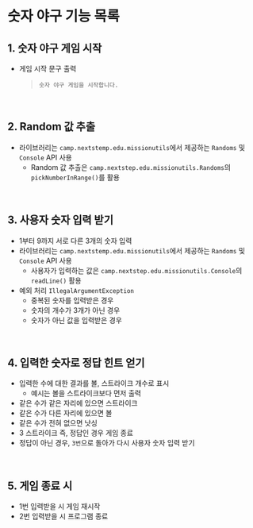 # 숫자 야구 기능 목록

## 1. 숫자 야구 게임 시작

- 게임 시작 문구 출력
  > `숫자 야구 게임을 시작합니다.`

<br>

## 2. Random 값 추출

- 라이브러리는 `camp.nextstemp.edu.missionutils`에서 제공하는 `Randoms` 및 `Console` API 사용
    - Random 값 추출은 `camp.nextstep.edu.missionutils.Randoms`의 `pickNumberInRange()`를 활용

<br>

## 3. 사용자 숫자 입력 받기

- 1부터 9까지 서로 다른 3개의 숫자 입력
- 라이브러리는 `camp.nextstemp.edu.missionutils`에서 제공하는 `Randoms` 및 `Console` API 사용
    - 사용자가 입력하는 값은 `camp.nextstep.edu.missionutils.Console`의 `readLine()` 활용
- 예외 처리 `IllegalArgumentException`
    - 중복된 숫자를 입력받은 경우
    - 숫자의 개수가 3개가 아닌 경우
    - 숫자가 아닌 값을 입력받은 경우

<br>

## 4. 입력한 숫자로 정답 힌트 얻기

- 입력한 수에 대한 결과를 볼, 스트라이크 개수로 표시
    - 예시는 볼을 스트라이크보다 먼저 출력
- 같은 수가 같은 자리에 있으면 스트라이크
- 같은 수가 다른 자리에 있으면 볼
- 같은 수가 전혀 없으면 낫싱
- 3 스트라이크 즉, 정답인 경우 게임 종료
- 정답이 아닌 경우, `3번`으로 돌아가 다시 사용자 숫자 입력 받기

<br>

## 5. 게임 종료 시

- 1번 입력받을 시 게임 재시작
- 2번 입력받을 시 프로그램 종료